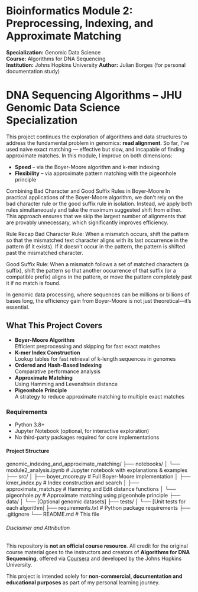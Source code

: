# Bioinformatics Module 2: Preprocessing, Indexing, and Approximate Matching  
**Specialization:** Genomic Data Science  
**Course:** Algorithms for DNA Sequencing  
**Institution:** Johns Hopkins University 
**Author:** Julian Borges (for personal documentation study)

# DNA Sequencing Algorithms – JHU Genomic Data Science Specialization

This project continues the exploration of algorithms and data structures to address the fundamental problem in genomics: **read alignment**.
So far, I’ve used naive exact matching — effective but slow, and incapable of finding approximate matches. In this module, I improve on both dimensions:

- **Speed** – via the Boyer-Moore algorithm and k-mer indexing  
- **Flexibility** – via approximate pattern matching with the pigeonhole principle


Combining Bad Character and Good Suffix Rules in Boyer-Moore
In practical applications of the Boyer-Moore algorithm, we don't rely on the bad character rule or the good suffix rule in isolation. Instead, we apply both rules simultaneously and take the maximum suggested shift from either. This approach ensures that we skip the largest number of alignments that are provably unnecessary, which significantly improves efficiency.

Rule Recap
Bad Character Rule: When a mismatch occurs, shift the pattern so that the mismatched text character aligns with its last occurrence in the pattern (if it exists). If it doesn't occur in the pattern, the pattern is shifted past the mismatched character.

Good Suffix Rule: When a mismatch follows a set of matched characters (a suffix), shift the pattern so that another occurrence of that suffix (or a compatible prefix) aligns in the pattern, or move the pattern completely past it if no match is found.

In genomic data processing, where sequences can be millions or billions of bases long, the efficiency gain from Boyer-Moore is not just theoretical—it’s essential.

## What This Project Covers

- **Boyer-Moore Algorithm**  
  Efficient preprocessing and skipping for fast exact matches
- **K-mer Index Construction**  
  Lookup tables for fast retrieval of k-length sequences in genomes
- **Ordered and Hash-Based Indexing**  
  Comparative performance analysis
- **Approximate Matching**  
  Using Hamming and Levenshtein distance
- **Pigeonhole Principle**  
  A strategy to reduce approximate matching to multiple exact matches

### Requirements

- Python 3.8+
- Jupyter Notebook (optional, for interactive exploration)
- No third-party packages required for core implementations

#### Project Structure

genomic_indexing_and_approximate_matching/
├── notebooks/
│ └── module2_analysis.ipynb # Jupyter notebook with explanations & examples
├── src/
│ ├── boyer_moore.py         # Full Boyer-Moore implementation
│ ├── kmer_index.py          # Index construction and search
│ ├── approximate_match.py   # Hamming and Edit distance functions
│ └── pigeonhole.py          # Approximate matching using pigeonhole principle
├── data/
│ └── [Optional genomic datasets]
├── tests/
│ └── [Unit tests for each algorithm]
├── requirements.txt         # Python package requirements
├── .gitignore
└── README.md                # This file

###### Disclaimer and Attribution

This repository is **not an official course resource**. All credit for the original course material goes to the instructors and creators of **Algorithms for DNA Sequencing**, offered via [Coursera](https://www.coursera.org/learn/dna-sequencing) and developed by the Johns Hopkins University.

This project is intended solely for **non-commercial, documentation and educational purposes** as part of my personal learning journey.
